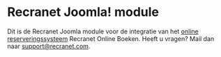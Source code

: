 # Recranet Joomla! module
Dit is de Recranet Joomla module voor de integratie van het [online reserveringssysteem](https://recranet.com/online-reserveringssysteem) Recranet Online Boeken. Heeft u vragen? Mail dan naar support@recranet.com.
